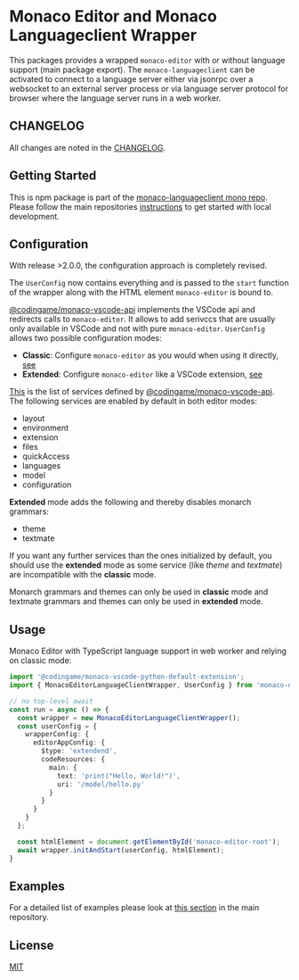 # Monaco Editor and Monaco Languageclient Wrapper

This packages provides a wrapped `monaco-editor` with or without language support (main package export). The `monaco-languageclient` can be activated to connect to a language server either via jsonrpc over a websocket to an external server process or via language server protocol for browser where the language server runs in a web worker.

## CHANGELOG

All changes are noted in the [CHANGELOG](https://github.com/TypeFox/monaco-languageclient/blob/main/packages/wrapper/CHANGELOG.md).

## Getting Started

This is npm package is part of the [monaco-languageclient mono repo](https://github.com/TypeFox/monaco-languageclient). Please follow the main repositories [instructions](https://github.com/TypeFox/monaco-languageclient#getting-started) to get started with local development.

## Configuration

With release >2.0.0, the configuration approach is completely revised.

The `UserConfig` now contains everything and is passed to the `start` function of the wrapper along with the HTML element `monaco-editor` is bound to.

[@codingame/monaco-vscode-api](https://github.com/CodinGame/monaco-vscode-api) implements the VSCode api and redirects calls to `monaco-editor`. It allows to add serivccs that are usually only available in VSCode and not with pure `monaco-editor`.
 `UserConfig` allows two possible configuration modes:

- **Classic**: Configure `monaco-editor` as you would when using it directly, [see](./src/editorAppClassic.ts)
- **Extended**: Configure `monaco-editor` like a VSCode extension, [see](./src/editorAppExtended.ts)

[This](https://github.com/CodinGame/monaco-vscode-api#monaco-standalone-services) is the list of services defined by [@codingame/monaco-vscode-api](https://github.com/CodinGame/monaco-vscode-api).
The following services are enabled by default in both editor modes:

- layout
- environment
- extension
- files
- quickAccess
- languages
- model
- configuration

**Extended** mode adds the following and thereby disables monarch grammars:

- theme
- textmate

If you want any further services than the ones initialized by default, you should use the **extended** mode as some service (like *theme* and *textmate*) are incompatible with the **classic** mode.

Monarch grammars and themes can only be used in **classic** mode and textmate grammars and themes can only be used in **extended** mode.

## Usage

Monaco Editor with TypeScript language support in web worker and relying on classic mode:

```ts
import '@codingame/monaco-vscode-python-default-extension';
import { MonacoEditorLanguageClientWrapper, UserConfig } from 'monaco-editor-wrapper';

// no top-level await
const run = async () => {
  const wrapper = new MonacoEditorLanguageClientWrapper();
  const userConfig = {
    wrapperConfig: {
      editorAppConfig: {
        $type: 'extendend',
        codeResources: {
          main: {
            text: 'print("Hello, World!")',
            uri: '/model/hello.py'
          }
        }
      }
    }
  };

  const htmlElement = document.getElementById('monaco-editor-root');
  await wrapper.initAndStart(userConfig, htmlElement);
}
```

## Examples

For a detailed list of examples please look at [this section](<https://github.com/TypeFox/monaco-languageclient#examples-overview>) in the main repository.

## License

[MIT](https://github.com/TypeFox/monaco-languageclient/blob/main/packages/wrapper/LICENSE)
